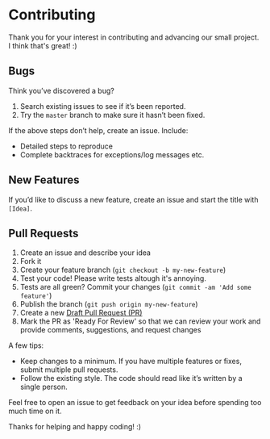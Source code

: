 # Contributing

Thank you for your interest in contributing and advancing our small project. I think that's great! :)

## Bugs

Think you’ve discovered a bug?

1. Search existing issues to see if it’s been reported.
2. Try the `master` branch to make sure it hasn’t been fixed.

If the above steps don’t help, create an issue. Include:

- Detailed steps to reproduce
- Complete backtraces for exceptions/log messages etc.

## New Features

If you’d like to discuss a new feature, create an issue and start the title with `[Idea]`.

## Pull Requests

1. Create an issue and describe your idea
2. Fork it
3. Create your feature branch (`git checkout -b my-new-feature`)
4. Test your code! Please write tests altough it's annoying.
5. Tests are all green? Commit your changes (`git commit -am 'Add some feature'`)
6. Publish the branch (`git push origin my-new-feature`)
7. Create a new [Draft Pull Request (PR)](https://github.blog/2019-02-14-introducing-draft-pull-requests/)
8. Mark the PR as 'Ready For Review' so that we can review your work and provide comments, suggestions, and request changes

A few tips:

- Keep changes to a minimum. If you have multiple features or fixes, submit multiple pull requests.
- Follow the existing style. The code should read like it’s written by a single person.

Feel free to open an issue to get feedback on your idea before spending too much time on it.

Thanks for helping and happy coding! :)
